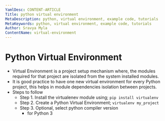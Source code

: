 ```yaml
---
YamlDesc: CONTENT-ARTICLE
Title: python virtual environment
MetaDescription: python, virtual environment, example code, tutorials
MetaKeywords: python, virtual environment, example code, tutorials
Author: Sravya Myla
ContentName: virtual-environment
---
```


# Python Virtual Environment
* Virtual Environment is a project setup mechanism where, the modules required
  for that project are isolated from the system installed modules.
* It is good practice to have one new virtual environment for every Python 
  project, this helps in module dependencies isolation between projects.
* Steps to follow
  * Step 1. Install the virtualenev module using; `pip install virtualenv`
  * Step 2. Create a Python Virtual Environment; `virtualenv my_project`
  * Step 3. Optional, select python compiler version
    * for Python 3

